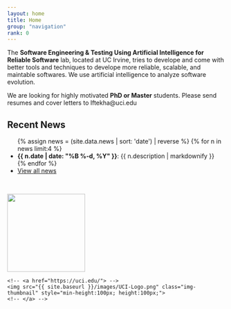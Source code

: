 ```yaml
---
layout: home
title: Home
group: "navigation"
rank: 0
---
```


<div id="fb-root"></div>
<script>(function(d, s, id) {
  var js, fjs = d.getElementsByTagName(s)[0];
  if (d.getElementById(id)) return;
  js = d.createElement(s); js.id = id;
  js.src = "//connect.facebook.net/en_US/sdk.js#xfbml=1&version=v2.10";
  fjs.parentNode.insertBefore(js, fjs);
}(document, 'script', 'facebook-jssdk'));</script>

<script async defer id="github-bjs" src="https://buttons.github.io/buttons.js"></script>

<p class="lead">
The <b>Software Engineering & Testing Using Artificial Intelligence for Reliable Software</b> lab, located at UC Irvine, tries to develope and come with better tools and techniques to develope more reliable, scalable, and maintable softwares. We use artificial intelligence to analyze software evolution.
</p>

<p class="lead">
We are looking for highly motivated <b>PhD or Master</b> students. Please send resumes and cover letters to Iftekha@uci.edu
</p>


## Recent News
<!-- see also news.markdown -->
<style>
#RecentNews li>p {display: inline;}
</style>
<ul id="RecentNews">
{% assign news = (site.data.news | sort: 'date') | reverse %}
{% for n in news limit:4 %}
  <li>
   <span><b>{{ n.date | date: "%B %-d, %Y" }}</b></span>: {{ n.description | markdownify }}
  </li>
{% endfor %}
  <li>
   <a href="news.html">View all news</a>
  </li>
</ul>


<!-- ## Projects

{% include current_projects %} -->

&nbsp;&nbsp;

<div height="50" class="flex-container logos images-container">

<!-- <a href="http://www.nsf.gov/"> -->
<img src="{{ site.baseurl }}/images/Stairs-Logo.png" class="img-thumbnail" style="min-height:180px; height:180px;">
<!-- </a> -->

    <!-- <a href="https://uci.edu/"> -->
    <img src="{{ site.baseurl }}/images/UCI-Logo.png" class="img-thumbnail" style="min-height:100px; height:100px;">
    <!-- </a> -->

</div>
